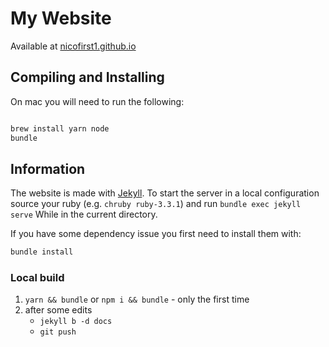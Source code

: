 # My Website
Available at [nicofirst1.github.io](https://nicofirst1.github.io/)


## Compiling and Installing

On mac you will need to run the following:
```bash

brew install yarn node
bundle
```

## Information
The website is made with [Jekyll](https://jekyllrb.com/). To start the server in a local configuration source your ruby (e.g. `chruby ruby-3.3.1`) and run
`bundle exec jekyll serve`
While in the current directory.

If you have some dependency issue you first need to install them with:
```bash
bundle install 
```

### Local build

1. `yarn && bundle` or `npm i && bundle` - only the first time
2. after some edits
     - `jekyll b -d docs`
     - `git push`